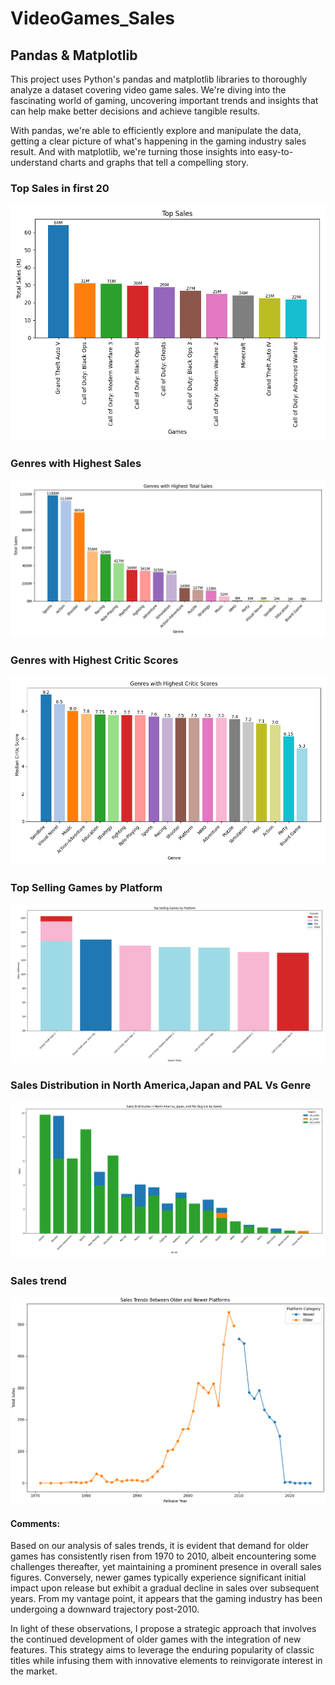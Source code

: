 # VideoGames_Sales

## Pandas & Matplotlib

This project uses Python's pandas and matplotlib libraries to thoroughly analyze a dataset covering video game sales. We're diving into the fascinating world of gaming, uncovering important trends and insights that can help make better decisions and achieve tangible results.

With pandas, we're able to efficiently explore and manipulate the data, getting a clear picture of what's happening in the gaming industry sales result. And with matplotlib, we're turning those insights into easy-to-understand charts and graphs that tell a compelling story.

### Top Sales in first 20
<img src="https://github.com/Roey0204/VideoGames_Sales/blob/main/Video_Game_Sales/Result/Top%20Sales.png">

### Genres with Highest Sales
<img src="https://github.com/Roey0204/VideoGames_Sales/blob/main/Video_Game_Sales/Result/Genres%20with%20Highest%20Total%20Sales.png">

### Genres with Highest Critic Scores
<img src="https://github.com/Roey0204/VideoGames_Sales/blob/main/Video_Game_Sales/Result/Genres%20with%20Highest%20Critic%20Scores.png">

### Top Selling Games by Platform
<img src="https://github.com/Roey0204/VideoGames_Sales/blob/main/Video_Game_Sales/Result/Top%20Selling%20Games%20by%20Platform.png">

### Sales Distribution in North America,Japan and PAL Vs Genre
<img src="https://github.com/Roey0204/VideoGames_Sales/blob/main/Video_Game_Sales/Result/Sales%20Distribution%20in%20North%20America%2CJapan%20and%20PAL%20Vs%20Genre.png">

### Sales trend
<img src="https://github.com/Roey0204/VideoGames_Sales/blob/main/Video_Game_Sales/Result/sales%20trend.png">

#### Comments: 
Based on our analysis of sales trends, it is evident that demand for older games has consistently risen from 1970 to 2010, albeit encountering some challenges thereafter, yet maintaining a prominent presence in overall sales figures. Conversely, newer games typically experience significant initial impact upon release but exhibit a gradual decline in sales over subsequent years. From my vantage point, it appears that the gaming industry has been undergoing a downward trajectory post-2010.

In light of these observations, I propose a strategic approach that involves the continued development of older games with the integration of new features. This strategy aims to leverage the enduring popularity of classic titles while infusing them with innovative elements to reinvigorate interest in the market.

